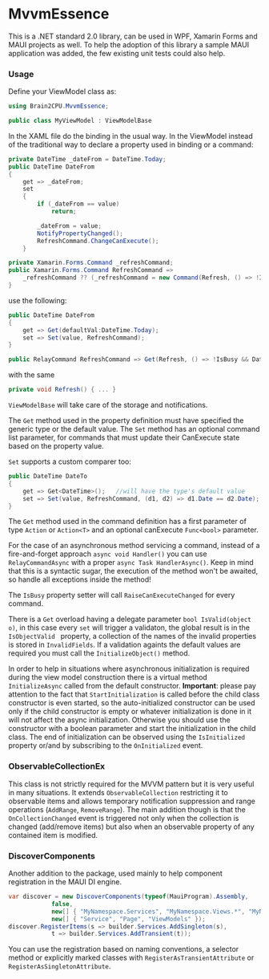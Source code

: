 # MvvmEssence

This is a .NET standard 2.0 library, can be used in WPF, Xamarin Forms and MAUI projects as well.
To help the adoption of this library a sample MAUI application was added, the few existing unit tests could also help.

### Usage

Define your ViewModel class as:

```CS
using Brain2CPU.MvvmEssence;

public class MyViewModel : ViewModelBase
```

In the XAML file do the binding in the usual way. In the ViewModel instead of the traditional way to declare a property used in binding or a command:
```CS
private DateTime _dateFrom = DateTime.Today;
public DateTime DateFrom
{
    get => _dateFrom;
    set
    {
        if (_dateFrom == value)
            return;

        _dateFrom = value;
        NotifyPropertyChanged();
        RefreshCommand.ChangeCanExecute();
    }

private Xamarin.Forms.Command _refreshCommand;
public Xamarin.Forms.Command RefreshCommand => 
    _refreshCommand ?? (_refreshCommand = new Command(Refresh, () => !IsBusy && DateFrom > DateTime.Now));
}
````

use the following:
```CS
public DateTime DateFrom
{
    get => Get(defaultVal:DateTime.Today);
    set => Set(value, RefreshCommand);
}

public RelayCommand RefreshCommand => Get(Refresh, () => !IsBusy && DateFrom > DateTime.Now);
```

with the same
```CS
private void Refresh() { ... }
```

```ViewModelBase``` will take care of the storage and notifications.

The ```Get``` method used in the property definition must have specified the generic type or the default value.
The ```Set``` method has an optional command list parameter, for commands that must update their CanExecute state based on the property value. 

```Set``` supports a custom comparer too:

```CS
public DateTime DateTo
{
    get => Get<DateTime>();   //will have the type's default value
    set => Set(value, RefreshCommand, (d1, d2) => d1.Date == d2.Date);
}
```

The ```Get``` method used in the command definition has a first parameter of type ```Action``` or ```Action<T>``` and an optional canExecute ```Func<bool>``` parameter.

For the case of an asynchronous method servicing a command, instead of a fire-and-forget approach ```async void Handler()``` you can use ```RelayCommandAsync``` with a 
proper ```async Task HandlerAsync()```. Keep in mind that this is a syntactic sugar, the execution of the method won't be awaited, so handle all exceptions inside the method!

The ```IsBusy``` property setter will call ```RaiseCanExecuteChanged``` for every command.

There is a ```Get``` overload having a delegate parameter ```bool IsValid(object o)```, in this case every ```set``` will trigger a validaton, 
the global result is in the ```IsObjectValid ``` property, a collection of the names of the invalid properties is stored in ```InvalidFields```. 
If a validation againts the default values are required you must call the ```InitializeObject()``` method.

In order to help in situations where asynchronous initialization is required during the view model construction there is a virtual method ```InitializeAsync``` 
called from the default constructor. **Important**: please pay attention to the fact that ```StartInitialization``` is called before the child class 
constructor is even started, so the auto-initialized constructor can be used only if the child constructor is empty or whatever initialization is done in it 
will not affect the async initialization. Otherwise you should use the constructor with a boolean parameter and start the initialization in the child class. 
The end of initialization can be observed using the ```IsInitialized``` property or/and by subscribing to the ```OnInitialized``` event.

### ObservableCollectionEx

This class is not strictly required for the MVVM pattern but it is very useful in many situations. It extends ```ObservableCollection``` restricting it to 
observable items and allows temporary notification suppression and range operations (```AddRange```, ```RemoveRange```). 
The main addition though is that the ```OnCollectionChanged``` event is triggered not only when the collection is changed (add/remove items) but 
also when an observable property of any contained item is modified.

### DiscoverComponents

Another addition to the package, used mainly to help component registration in the MAUI DI engine.
```CS
var discover = new DiscoverComponents(typeof(MauiProgram).Assembly, 
            false, 
            new[] { "MyNamespace.Services", "MyNamespace.Views.*", "MyNamespace.ViewModels.*" }, 
            new[] { "Service", "Page", "ViewModels" });
discover.RegisterItems(s => builder.Services.AddSingleton(s), 
            t => builder.Services.AddTransient(t));
```
You can use the registration based on naming conventions, a selector method or explicitly marked classes with ```RegisterAsTransientAttribute``` or ```RegisterAsSingletonAttribute```.

